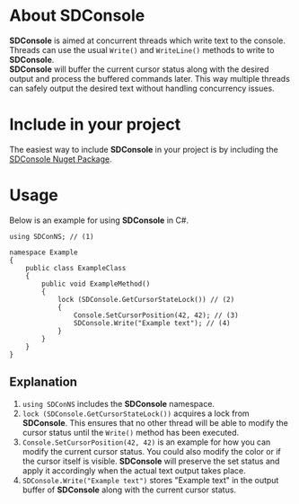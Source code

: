 # About **SDConsole**
**SDConsole** is aimed at concurrent threads which write text to the console.  
Threads can use the usual `Write()` and `WriteLine()` methods to write to **SDConsole**.  
**SDConsole** will buffer the current cursor status along with the desired output and process the buffered commands later. This way multiple threads can safely output the desired text without handling concurrency issues.
# Include in your project
The easiest way to include **SDConsole** in your project is by including the [SDConsole Nuget Package](https://www.nuget.org/packages/SDConsole/).
# Usage
Below is an example for using **SDConsole** in C#.  
```
using SDConNS; // (1)

namespace Example
{
    public class ExampleClass
    {
        public void ExampleMethod()
        {
            lock (SDConsole.GetCursorStateLock()) // (2)
            {
                Console.SetCursorPosition(42, 42); // (3)
                SDConsole.Write("Example text"); // (4)
            }
        }
    }
}
```
## Explanation
1. `using SDConNS` includes the **SDConsole** namespace.
2. `lock (SDConsole.GetCursorStateLock())` acquires a lock from **SDConsole**. This ensures that no other thread will be able to modify the cursor status until the `Write()` method has been executed.
3. `Console.SetCursorPosition(42, 42)` is an example for how you can modify the current cursor status. You could also modify the color or if the cursor itself is visible. **SDConsole** will preserve the set status and apply it accordingly when the actual text output takes place.
4. `SDConsole.Write("Example text")` stores "Example text" in the output buffer of **SDConsole** along with the current cursor status.